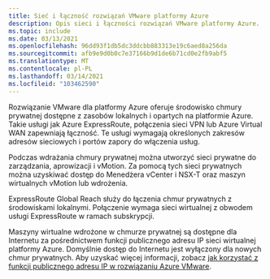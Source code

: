 ```yaml
---
title: Sieć i łączność rozwiązań VMware platformy Azure
description: Opis sieci i łączności rozwiązań VMware platformy Azure.
ms.topic: include
ms.date: 03/13/2021
ms.openlocfilehash: 96dd93f1db5dc3ddcbb883313e19c6aed8a256da
ms.sourcegitcommit: afb9e9d0b0c7e37166b9d1de6b71cd0e2fb9abf5
ms.translationtype: MT
ms.contentlocale: pl-PL
ms.lasthandoff: 03/14/2021
ms.locfileid: "103462590"
---
```

<!-- Used in introduction.md and concepts-networking.md -->

Rozwiązanie VMware dla platformy Azure oferuje środowisko chmury prywatnej dostępne z zasobów lokalnych i opartych na platformie Azure. Takie usługi jak Azure ExpressRoute, połączenia sieci VPN lub Azure Virtual WAN zapewniają łączność. Te usługi wymagają określonych zakresów adresów sieciowych i portów zapory do włączenia usług.

Podczas wdrażania chmury prywatnej można utworzyć sieci prywatne do zarządzania, aprowizacji i vMotion. Za pomocą tych sieci prywatnych można uzyskiwać dostęp do Menedżera vCenter i NSX-T oraz maszyn wirtualnych vMotion lub wdrożenia.  

ExpressRoute Global Reach służy do łączenia chmur prywatnych z środowiskami lokalnymi. Połączenie wymaga sieci wirtualnej z obwodem usługi ExpressRoute w ramach subskrypcji.

Maszyny wirtualne wdrożone w chmurze prywatnej są dostępne dla Internetu za pośrednictwem funkcji publicznego adresu IP sieci wirtualnej platformy Azure.  Domyślnie dostęp do Internetu jest wyłączony dla nowych chmur prywatnych. Aby uzyskać więcej informacji, zobacz [jak korzystać z funkcji publicznego adresu IP w rozwiązaniu Azure VMware](../public-ip-usage.md).

